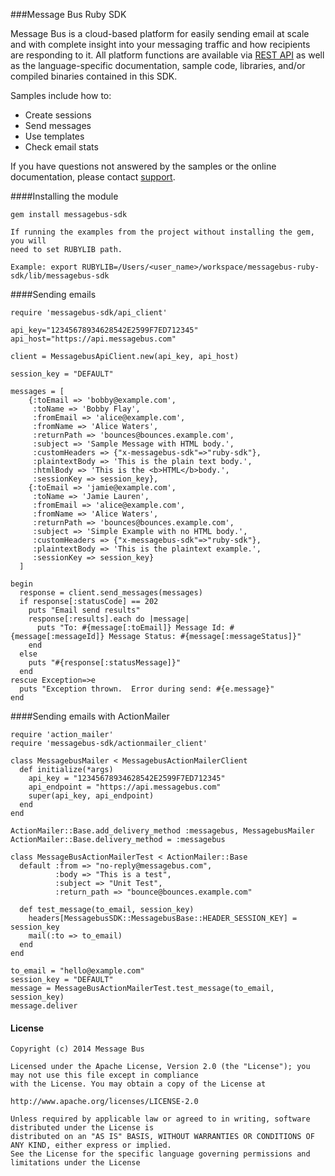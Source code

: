 
###Message Bus Ruby SDK

Message Bus is a cloud-based platform for easily sending email at scale and with complete insight into your messaging traffic and how recipients are responding to it. All platform functions are available via [REST API](http://www.messagebus.com/documentation) as well as the language-specific documentation, sample code, libraries, and/or compiled binaries contained in this SDK.

Samples include how to:

* Create sessions
* Send messages
* Use templates
* Check email stats

If you have questions not answered by the samples or the online documentation, please contact [support](mailto:support@messagebus.com).


####Installing the module

    gem install messagebus-sdk

    If running the examples from the project without installing the gem, you will
    need to set RUBYLIB path.

    Example: export RUBYLIB=/Users/<user_name>/workspace/messagebus-ruby-sdk/lib/messagebus-sdk

####Sending emails

    require 'messagebus-sdk/api_client'

    api_key="12345678934628542E2599F7ED712345"
    api_host="https://api.messagebus.com"

    client = MessagebusApiClient.new(api_key, api_host)

    session_key = "DEFAULT"

    messages = [
        {:toEmail => 'bobby@example.com',
         :toName => 'Bobby Flay',
         :fromEmail => 'alice@example.com',
         :fromName => 'Alice Waters',
         :returnPath => 'bounces@bounces.example.com',
         :subject => 'Sample Message with HTML body.',
         :customHeaders => {"x-messagebus-sdk"=>"ruby-sdk"},
         :plaintextBody => 'This is the plain text body.',
         :htmlBody => 'This is the <b>HTML</b>body.',
         :sessionKey => session_key},
        {:toEmail => 'jamie@example.com',
         :toName => 'Jamie Lauren',
         :fromEmail => 'alice@example.com',
         :fromName => 'Alice Waters',
         :returnPath => 'bounces@bounces.example.com',
         :subject => 'Simple Example with no HTML body.',
         :customHeaders => {"x-messagebus-sdk"=>"ruby-sdk"},
         :plaintextBody => 'This is the plaintext example.',
         :sessionKey => session_key}
      ]

    begin
      response = client.send_messages(messages)
      if response[:statusCode] == 202
        puts "Email send results"
        response[:results].each do |message|
          puts "To: #{message[:toEmail]} Message Id: #{message[:messageId]} Message Status: #{message[:messageStatus]}"
        end
      else
        puts "#{response[:statusMessage]}"
      end
    rescue Exception=>e
      puts "Exception thrown.  Error during send: #{e.message}"
    end

####Sending emails with ActionMailer

    require 'action_mailer'
    require 'messagebus-sdk/actionmailer_client'

    class MessagebusMailer < MessagebusActionMailerClient
      def initialize(*args)
        api_key = "12345678934628542E2599F7ED712345"
        api_endpoint = "https://api.messagebus.com"
        super(api_key, api_endpoint)
      end
    end

    ActionMailer::Base.add_delivery_method :messagebus, MessagebusMailer
    ActionMailer::Base.delivery_method = :messagebus

    class MessageBusActionMailerTest < ActionMailer::Base
      default :from => "no-reply@messagebus.com",
              :body => "This is a test",
              :subject => "Unit Test",
              :return_path => "bounce@bounces.example.com"

      def test_message(to_email, session_key)
        headers[MessagebusSDK::MessagebusBase::HEADER_SESSION_KEY] = session_key
        mail(:to => to_email)
      end
    end

    to_email = "hello@example.com"
    session_key = "DEFAULT"
    message = MessageBusActionMailerTest.test_message(to_email, session_key)
    message.deliver


#### License


    Copyright (c) 2014 Message Bus

    Licensed under the Apache License, Version 2.0 (the "License"); you may not use this file except in compliance
    with the License. You may obtain a copy of the License at

    http://www.apache.org/licenses/LICENSE-2.0

    Unless required by applicable law or agreed to in writing, software distributed under the License is
    distributed on an "AS IS" BASIS, WITHOUT WARRANTIES OR CONDITIONS OF ANY KIND, either express or implied.
    See the License for the specific language governing permissions and limitations under the License
